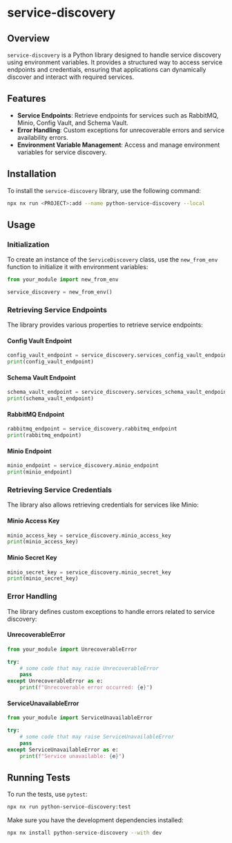# service-discovery

## Overview

`service-discovery` is a Python library designed to handle service discovery using environment variables. It provides a structured way to access service endpoints and credentials, ensuring that applications can dynamically discover and interact with required services.

## Features

- **Service Endpoints**: Retrieve endpoints for services such as RabbitMQ, Minio, Config Vault, and Schema Vault.
- **Error Handling**: Custom exceptions for unrecoverable errors and service availability errors.
- **Environment Variable Management**: Access and manage environment variables for service discovery.

## Installation

To install the `service-discovery` library, use the following command:

```bash
npx nx run <PROJECT>:add --name python-service-discovery --local
```

## Usage

### Initialization

To create an instance of the `ServiceDiscovery` class, use the `new_from_env` function to initialize it with environment variables:

```python
from your_module import new_from_env

service_discovery = new_from_env()
```

### Retrieving Service Endpoints

The library provides various properties to retrieve service endpoints:

#### Config Vault Endpoint

```python
config_vault_endpoint = service_discovery.services_config_vault_endpoint
print(config_vault_endpoint)
```

#### Schema Vault Endpoint

```python
schema_vault_endpoint = service_discovery.services_schema_vault_endpoint
print(schema_vault_endpoint)
```

#### RabbitMQ Endpoint

```python
rabbitmq_endpoint = service_discovery.rabbitmq_endpoint
print(rabbitmq_endpoint)
```

#### Minio Endpoint

```python
minio_endpoint = service_discovery.minio_endpoint
print(minio_endpoint)
```

### Retrieving Service Credentials

The library also allows retrieving credentials for services like Minio:

#### Minio Access Key

```python
minio_access_key = service_discovery.minio_access_key
print(minio_access_key)
```

#### Minio Secret Key

```python
minio_secret_key = service_discovery.minio_secret_key
print(minio_secret_key)
```

### Error Handling

The library defines custom exceptions to handle errors related to service discovery:

#### UnrecoverableError

```python
from your_module import UnrecoverableError

try:
    # some code that may raise UnrecoverableError
    pass
except UnrecoverableError as e:
    print(f"Unrecoverable error occurred: {e}")
```

#### ServiceUnavailableError

```python
from your_module import ServiceUnavailableError

try:
    # some code that may raise ServiceUnavailableError
    pass
except ServiceUnavailableError as e:
    print(f"Service unavailable: {e}")
```

## Running Tests

To run the tests, use `pytest`:

```sh
npx nx run python-service-discovery:test
```

Make sure you have the development dependencies installed:

```sh
npx nx install python-service-discovery --with dev
```
